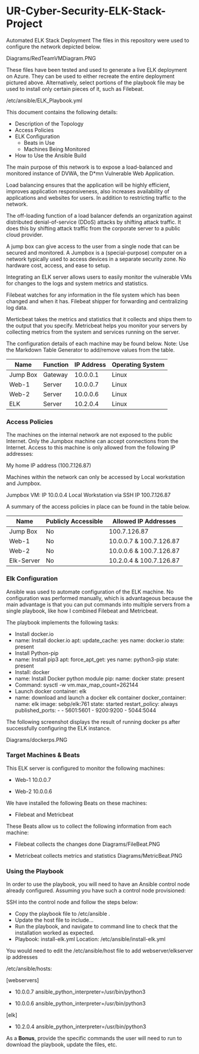 # UR-Cyber-Security-ELK-Stack-Project

Automated ELK Stack Deployment
The files in this repository were used to configure the network depicted below.

Diagrams/RedTeamVMDiagram.PNG

These files have been tested and used to generate a live ELK deployment on Azure. They can be used to either recreate the entire deployment pictured above. Alternatively, select portions of the playbook file may be used to install only certain pieces of it, such as Filebeat.

/etc/ansible/ELK_Playbook.yml

This document contains the following details:
- Description of the Topology
- Access Policies
- ELK Configuration
  - Beats in Use
  - Machines Being Monitored
- How to Use the Ansible Build

The main purpose of this network is to expose a load-balanced and monitored instance of DVWA, the D*mn Vulnerable Web Application.

Load balancing ensures that the application will be highly efficient, improves application responsiveness, also increases availability of applications and websites for users. In addition to restricting traffic to the network.

The off-loading function of a load balancer defends an organization against distributed denial-of-service (DDoS) attacks by shifting attack traffic. It does this by shifting attack traffic from the corporate server to a public cloud provider.

A jump box can give access to the user from a single node that can be secured and monitored. A Jumpbox is a (special-purpose) computer on a network typically used to access devices in a separate security zone. No hardware cost, access, and ease to setup.

Integrating an ELK server allows users to easily monitor the vulnerable VMs for changes to the logs and system metrics and statistics.

Filebeat watches for any information in the file system which has been changed and when it has. Filebeat shipper for forwarding and centralizing log data.

Merticbeat takes the metrics and statistics that it collects and ships them to the output that you specify. Metricbeat helps you monitor your servers by collecting metrics from the system and services running on the server.

The configuration details of each machine may be found below. Note: Use the Markdown Table Generator to add/remove values from the table.

| Name     | Function | IP Address | Operating System |
|----------|----------|------------|------------------|
| Jump Box | Gateway  | 10.0.0.1   | Linux            |
| Web-1    | Server   | 10.0.0.7   | Linux            |
| Web-2    | Server   | 10.0.0.6   | Linux            |
| ELK      | Server   | 10.2.0.4   | Linux            |

### Access Policies

The machines on the internal network are not exposed to the public Internet. Only the Jumpbox machine can accept connections from the Internet. Access to this machine is only allowed from the following IP addresses:

My home IP address (100.7.126.87)

Machines within the network can only be accessed by Local workstation and Jumpbox.

Jumpbox VM: IP 10.0.0.4 Local Workstation via SSH IP 100.7.126.87

A summary of the access policies in place can be found in the table below.

|   Name   | Publicly Accessible | Allowed IP Addresses  |
|----------|---------------------|-----------------------|
| Jump Box |        No           |      100.7.126.87     |
|   Web-1  |        No           |10.0.0.7 & 100.7.126.87|
|   Web-2  |        No           |10.0.0.6 & 100.7.126.87|
|Elk-Server|        No           |10.2.0.4 & 100.7.126.87|


### Elk Configuration

Ansible was used to automate configuration of the ELK machine. No configuration was performed manually, which is advantageous because the main advantage is that you can put commands into multiple servers from a single playbook, like how I combined Filebeat and Metricbeat.

The playbook implements the following tasks:

- Install docker.io
- name: Install docker.io apt: update_cache: yes name: docker.io state: present
- Install Python-pip
- name: Install pip3 apt: force_apt_get: yes name: python3-pip state: present
- Install: docker
- name: Install Docker python module pip: name: docker state: present
- Command: sysctl -w vm.max_map_count=262144
- Launch docker container: elk
- name: download and launch a docker elk container docker_container: name: elk image: sebp/elk:761 state: started restart_policy: always published_ports: - - 5601:5601 - 9200:9200 - 5044:5044

The following screenshot displays the result of running docker ps after successfully configuring the ELK instance.

Diagrams/dockerps.PNG

### Target Machines & Beats

This ELK server is configured to monitor the following machines:

- Web-1 10.0.0.7

- Web-2 10.0.0.6

We have installed the following Beats on these machines:

- Filebeat and Metricbeat

These Beats allow us to collect the following information from each machine:

- Filebeat collects the changes done
Diagrams/FileBeat.PNG

- Metricbeat collects metrics and statistics
Diagrams/MetricBeat.PNG

### Using the Playbook

In order to use the playbook, you will need to have an Ansible control node already configured. Assuming you have such a control node provisioned:

SSH into the control node and follow the steps below:

- Copy the playbook file to /etc/ansible .
- Update the host file to include...
- Run the playbook, and navigate to command line to check that the installation worked as expected.
- Playbook: install-elk.yml Location: /etc/ansible/install-elk.yml

You would need to edit the /etc/ansible/host file to add webserver/elkserver ip addresses

/etc/ansible/hosts:

[webservers]

- 10.0.0.7 ansible_python_interpreter=/usr/bin/python3

- 10.0.0.6 ansible_python_interpreter=/usr/bin/python3

[elk]

- 10.2.0.4 ansible_python_interpreter=/usr/bin/python3

As a **Bonus**, provide the specific commands the user will need to run to download the playbook, update the files, etc.
